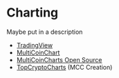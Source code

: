 # Charting
Maybe put in a description 

* [TradingView](https://www.tradingview.com/)
* [MultiCoinChart](https://www.multicoincharts.com/)
* [MultiCoinCharts Open Source](https://github.com/JosiahLeas/josiahleas.github.io)
* [TopCryptoCharts](https://www.topcryptocharts.io/) (MCC Creation)
